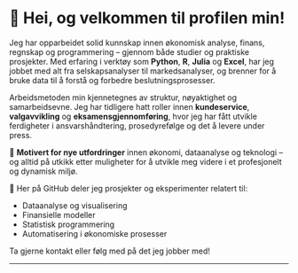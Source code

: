 # 👋 Hei, og velkommen til profilen min!

Jeg har opparbeidet solid kunnskap innen økonomisk analyse, finans, regnskap og programmering – gjennom både studier og praktiske prosjekter. Med erfaring i verktøy som **Python**, **R**, **Julia** og **Excel**, har jeg jobbet med alt fra selskapsanalyser til markedsanalyser, og brenner for å bruke data til å forstå og forbedre beslutningsprosesser.

Arbeidsmetoden min kjennetegnes av struktur, nøyaktighet og samarbeidsevne. Jeg har tidligere hatt roller innen **kundeservice**, **valgavvikling** og **eksamensgjennomføring**, hvor jeg har fått utvikle ferdigheter i ansvarshåndtering, prosedyrefølge og det å levere under press.

🎯 **Motivert for nye utfordringer** innen økonomi, dataanalyse og teknologi – og alltid på utkikk etter muligheter for å utvikle meg videre i et profesjonelt og dynamisk miljø.

📂 Her på GitHub deler jeg prosjekter og eksperimenter relatert til:
- Dataanalyse og visualisering
- Finansielle modeller
- Statistisk programmering
- Automatisering i økonomiske prosesser

Ta gjerne kontakt eller følg med på det jeg jobber med!

---
